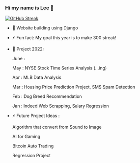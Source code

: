 ### Hi my name is Lee 👋 


[![GitHub Streak](https://github-readme-streak-stats.herokuapp.com/?user=gihonglee)](https://git.io/streak-stats)

- 🔭 Website building using Django
- ⚡ Fun fact: My goal this year is to make 300 streak!
- 🌱 Project 2022:

   June :

   May : NYSE Stock Time Series Analysis (...ing)

   Apr : MLB Data Analysis

   Mar : Housing Price Prediction Project, SMS Spam Detection
   
   Feb : Dog Breed Recommendation
   
   Jan : Indeed Web Scrapping, Salary Regression

- ⚡ Future Project Ideas : 

   Algorithm that convert from Sound to Image
   
   AI for Gaming
   
   Bitcoin Auto Trading
   
   Regression Project
   
   
   
   
<!--
**gihonglee/gihonglee** is a ✨ _special_ ✨ repository because its `README.md` (this file) appears on your GitHub profile.

Here are some ideas to get you started:

- 🔭 I’m currently working on ...
- 🌱 I’m currently learning ...
- 👯 I’m looking to collaborate on ...
- 🤔 I’m looking for help with ...
- 💬 Ask me about ...
- 📫 How to reach me: ...
- 😄 Pronouns: ...
- ⚡ Fun fact: ...
-->
